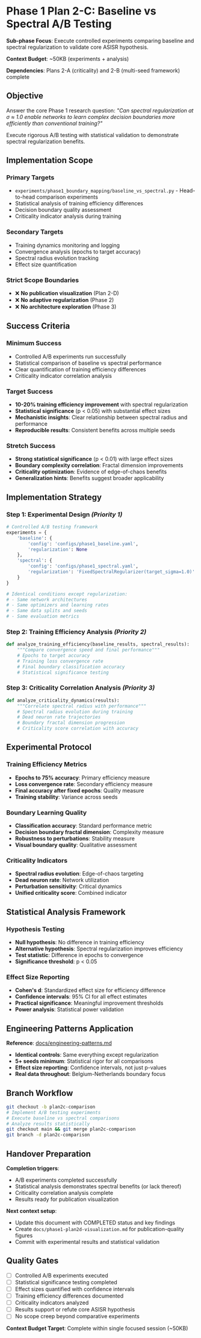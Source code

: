 # Phase 1 Plan 2-C: Baseline vs Spectral A/B Testing

**Sub-phase Focus**: Execute controlled experiments comparing baseline and spectral regularization to validate core ASISR hypothesis.

**Context Budget**: ~50KB (experiments + analysis)

**Dependencies**: Plans 2-A (criticality) and 2-B (multi-seed framework) complete

## Objective

Answer the core Phase 1 research question: *"Can spectral regularization at σ ≈ 1.0 enable networks to learn complex decision boundaries more efficiently than conventional training?"*

Execute rigorous A/B testing with statistical validation to demonstrate spectral regularization benefits.

## Implementation Scope

### **Primary Targets**
- `experiments/phase1_boundary_mapping/baseline_vs_spectral.py` - Head-to-head comparison experiments
- Statistical analysis of training efficiency differences
- Decision boundary quality assessment
- Criticality indicator analysis during training

### **Secondary Targets**
- Training dynamics monitoring and logging
- Convergence analysis (epochs to target accuracy)
- Spectral radius evolution tracking
- Effect size quantification

### **Strict Scope Boundaries**
- ❌ **No publication visualization** (Plan 2-D)
- ❌ **No adaptive regularization** (Phase 2)
- ❌ **No architecture exploration** (Phase 3)

## Success Criteria

### **Minimum Success**
- Controlled A/B experiments run successfully
- Statistical comparison of baseline vs spectral performance
- Clear quantification of training efficiency differences
- Criticality indicator correlation analysis

### **Target Success**
- **10-20% training efficiency improvement** with spectral regularization
- **Statistical significance** (p < 0.05) with substantial effect sizes
- **Mechanistic insights**: Clear relationship between spectral radius and performance
- **Reproducible results**: Consistent benefits across multiple seeds

### **Stretch Success**
- **Strong statistical significance** (p < 0.01) with large effect sizes
- **Boundary complexity correlation**: Fractal dimension improvements
- **Criticality optimization**: Evidence of edge-of-chaos benefits
- **Generalization hints**: Benefits suggest broader applicability

## Implementation Strategy

### **Step 1**: Experimental Design *(Priority 1)*
```python
# Controlled A/B testing framework
experiments = {
    'baseline': {
        'config': 'configs/phase1_baseline.yaml',
        'regularization': None
    },
    'spectral': {
        'config': 'configs/phase1_spectral.yaml', 
        'regularization': 'FixedSpectralRegularizer(target_sigma=1.0)'
    }
}

# Identical conditions except regularization:
# - Same network architectures
# - Same optimizers and learning rates  
# - Same data splits and seeds
# - Same evaluation metrics
```

### **Step 2**: Training Efficiency Analysis *(Priority 2)*
```python
def analyze_training_efficiency(baseline_results, spectral_results):
    """Compare convergence speed and final performance"""
    # Epochs to target accuracy
    # Training loss convergence rate
    # Final boundary classification accuracy
    # Statistical significance testing
```

### **Step 3**: Criticality Correlation Analysis *(Priority 3)*
```python
def analyze_criticality_dynamics(results):
    """Correlate spectral radius with performance"""
    # Spectral radius evolution during training
    # Dead neuron rate trajectories
    # Boundary fractal dimension progression
    # Criticality score correlation with accuracy
```

## Experimental Protocol

### **Training Efficiency Metrics**
- **Epochs to 75% accuracy**: Primary efficiency measure
- **Loss convergence rate**: Secondary efficiency measure
- **Final accuracy after fixed epochs**: Quality measure
- **Training stability**: Variance across seeds

### **Boundary Learning Quality**
- **Classification accuracy**: Standard performance metric
- **Decision boundary fractal dimension**: Complexity measure
- **Robustness to perturbations**: Stability measure
- **Visual boundary quality**: Qualitative assessment

### **Criticality Indicators**
- **Spectral radius evolution**: Edge-of-chaos targeting
- **Dead neuron rate**: Network utilization
- **Perturbation sensitivity**: Critical dynamics
- **Unified criticality score**: Combined indicator

## Statistical Analysis Framework

### **Hypothesis Testing**
- **Null hypothesis**: No difference in training efficiency
- **Alternative hypothesis**: Spectral regularization improves efficiency
- **Test statistic**: Difference in epochs to convergence
- **Significance threshold**: p < 0.05

### **Effect Size Reporting**
- **Cohen's d**: Standardized effect size for efficiency difference
- **Confidence intervals**: 95% CI for all effect estimates
- **Practical significance**: Meaningful improvement thresholds
- **Power analysis**: Statistical power validation

## Engineering Patterns Application

**Reference**: [docs/engineering-patterns.md](./docs/engineering-patterns.md)

- **Identical controls**: Same everything except regularization
- **5+ seeds minimum**: Statistical rigor for all comparisons
- **Effect size reporting**: Confidence intervals, not just p-values
- **Real data throughout**: Belgium-Netherlands boundary focus

## Branch Workflow

```bash
git checkout -b plan2c-comparison
# Implement A/B testing experiments
# Execute baseline vs spectral comparisons
# Analyze results statistically
git checkout main && git merge plan2c-comparison
git branch -d plan2c-comparison
```

## Handover Preparation

**Completion triggers**:
- A/B experiments completed successfully
- Statistical analysis demonstrates spectral benefits (or lack thereof)
- Criticality correlation analysis complete
- Results ready for publication visualization

**Next context setup**:
- Update this document with COMPLETED status and key findings
- Create `docs/phase1-plan2d-visualization.md` for publication-quality figures
- Commit with experimental results and statistical validation

## Quality Gates

- [ ] Controlled A/B experiments executed
- [ ] Statistical significance testing completed
- [ ] Effect sizes quantified with confidence intervals
- [ ] Training efficiency differences documented
- [ ] Criticality indicators analyzed
- [ ] Results support or refute core ASISR hypothesis
- [ ] No scope creep beyond comparative experiments

**Context Budget Target**: Complete within single focused session (~50KB)